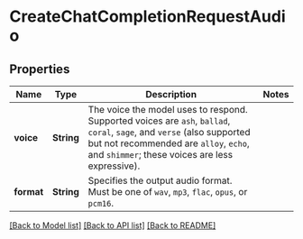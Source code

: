 # CreateChatCompletionRequestAudio

## Properties

Name | Type | Description | Notes
------------ | ------------- | ------------- | -------------
**voice** | **String** | The voice the model uses to respond. Supported voices are `ash`, `ballad`, `coral`, `sage`, and `verse` (also supported but not recommended are `alloy`, `echo`, and `shimmer`; these voices are less expressive).  | 
**format** | **String** | Specifies the output audio format. Must be one of `wav`, `mp3`, `flac`, `opus`, or `pcm16`.  | 

[[Back to Model list]](../README.md#documentation-for-models) [[Back to API list]](../README.md#documentation-for-api-endpoints) [[Back to README]](../README.md)


